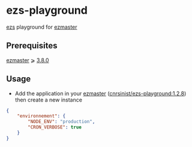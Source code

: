 # ezs-playground


[ezs](https://inist-cnrs.github.io/ezs/#/?id=ezs) playground for [ezmaster](https://github.com/Inist-CNRS/ezmaster)

## Prerequisites

[ezmaster](https://github.com/Inist-CNRS/ezmaster) ⩾ [3.8.0](https://github.com/Inist-CNRS/ezmaster#ezmaster-380)

## Usage

- Add the application in your [ezmaster](https://github.com/Inist-CNRS/ezmaster) ([cnrsinist/ezs-playground:1.2.8](https://hub.docker.com/r/cnrsinist/ezs-playground/1.2.8/)) then create a new instance

```json
{
    "environnement": {
        "NODE_ENV": "production",
        "CRON_VERBOSE": true
    }
}
```
